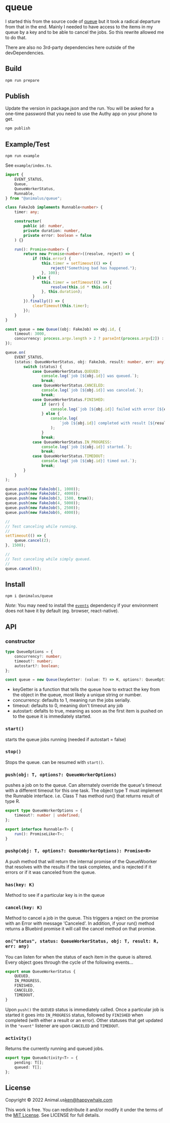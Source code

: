 # queue

I started this from the source code of [queue](https://www.npmjs.com/package/queue) but it took a radical departure from that in the end. Mainly I needed to have access to the items in my queue by a key and to be able to cancel the jobs. So this rewrite allowed me to do that.

There are also no 3rd-party dependencies here outside of the devDependencies.

## Build

```sh
npm run prepare
```

## Publish

Update the version in package.json and the run. You will be asked for a one-time password that you need to use the Authy app on your phone to get.

```sh
npm publish
```

## Example/Test

`npm run example`

See `example/index.ts`.

```ts
import {
    EVENT_STATUS,
    Queue,
    QueueWorkerStatus,
    Runnable,
} from "@animalus/queue";

class FakeJob implements Runnable<number> {
    timer: any;

    constructor(
        public id: number,
        private duration: number,
        private error: boolean = false
    ) {}

    run(): Promise<number> {
        return new Promise<number>((resolve, reject) => {
            if (this.error) {
                this.timer = setTimeout(() => {
                    reject("Something bad has happened.");
                }, 100);
            } else {
                this.timer = setTimeout(() => {
                    resolve(this.id * this.id);
                }, this.duration);
            }
        }).finally(() => {
            clearTimeout(this.timer);
        });
    }
}

const queue = new Queue((obj: FakeJob) => obj.id, {
    timeout: 3000,
    concurrency: process.argv.length > 2 ? parseInt(process.argv[2]) : 2,
});

queue.on(
    EVENT_STATUS,
    (status: QueueWorkerStatus, obj: FakeJob, result: number, err: any) => {
        switch (status) {
            case QueueWorkerStatus.QUEUED:
                console.log(`job [${obj.id}] was queued.`);
                break;
            case QueueWorkerStatus.CANCELED:
                console.log(`job [${obj.id}] was canceled.`);
                break;
            case QueueWorkerStatus.FINISHED:
                if (err) {
                    console.log(`job [${obj.id}] failed with error [${err}].`);
                } else {
                    console.log(
                        `job [${obj.id}] completed with result [${result}].`
                    );
                }
                break;
            case QueueWorkerStatus.IN_PROGRESS:
                console.log(`job [${obj.id}] started.`);
                break;
            case QueueWorkerStatus.TIMEDOUT:
                console.log(`job [${obj.id}] timed out.`);
                break;
        }
    }
);

queue.push(new FakeJob(1, 1000));
queue.push(new FakeJob(2, 4000));
queue.push(new FakeJob(3, 1500, true));
queue.push(new FakeJob(4, 5000));
queue.push(new FakeJob(5, 2500));
queue.push(new FakeJob(6, 4000));

//
// Test canceling while running.
//
setTimeout(() => {
    queue.cancel(2);
}, 1500);

//
// Test canceling while simply queued.
//
queue.cancel(6);
```

## Install

`npm i @animalus/queue`

_Note_: You may need to install the [`events`](https://github.com/Gozala/events) dependency if
your environment does not have it by default (eg. browser, react-native).

## API

### constructor

```ts
type QueueOptions = {
    concurrency?: number;
    timeout?: number;
    autostart?: boolean;
};

const queue = new Queue(keyGetter: (value: T) => K, options?: QueueOptions);
```

-   keyGetter is a function that tells the queue how to extract the key from the object in the queue, most likely a unique string or number.
-   concurrency: defaults to 1, meaning run the jobs serially.
-   timeout: defaults to 0, meaning don't timeout any job
-   autostart: defalts to true, meaning as soon as the first item is pushed on to the queue it is immediately started.

### `start()`

starts the queue jobs running (needed if autostart = false)

### `stop()`

Stops the queue. can be resumed with `start()`.

### `push(obj: T, options?: QueueWorkerOptions)`

pushes a job on to the queue. Can alternately override the queue's timeout with a different timeout for this one task. The object type T must implement the Runnable<R> interface. i.e. Class T has method run() that returns result of type R.

```ts
export type QueueWorkerOptions = {
    timeout?: number | undefined;
};

export interface Runnable<T> {
    run(): PromiseLike<T>;
}
```

### `pushp(obj: T, options?: QueueWorkerOptions): Promise<R>`

A push method that will return the internal promise of the QueueWoorker that resolves with the results if the task completes, and is rejected if it errors or if it was canceled from the queue.

### `has(key: K)`

Method to see if a particular key is in the queue

### `cancel(key: K)`

Method to cancel a job in the queue. This triggers a reject on the promise with an Error with message 'Canceled'. In addition, if your run() method returns a Bluebird promise it will call the cancel method on that promise.

### `on("status", status: QueueWorkerStatus, obj: T, result: R, err: any)`

You can listen for when the status of each item in the queue is altered. Every object goes through the cycle of the following events...

```ts
export enum QueueWorkerStatus {
    QUEUED,
    IN_PROGRESS,
    FINISHED,
    CANCELED,
    TIMEDOUT,
}
```

Upon `push()` the `QUEUED` status is immediately called. Once a particular job is started it goes into `IN_PROGRESS` status, followed by `FINISHED` when completed (with either a result or an error). Other statuses that get updated in the `"event"` listener are upon `CANCELED` and `TIMEDOUT`.

### `activity()`

Returns the currently running and queued jobs.

```ts
export type QueueActivity<T> = {
    pending: T[];
    queued: T[];
};
```

## License

Copyright © 2022 Animal.us<ken@happywhale.com>

This work is free. You can redistribute it and/or modify it under the
terms of the [MIT License](https://opensource.org/licenses/MIT).
See LICENSE for full details.
